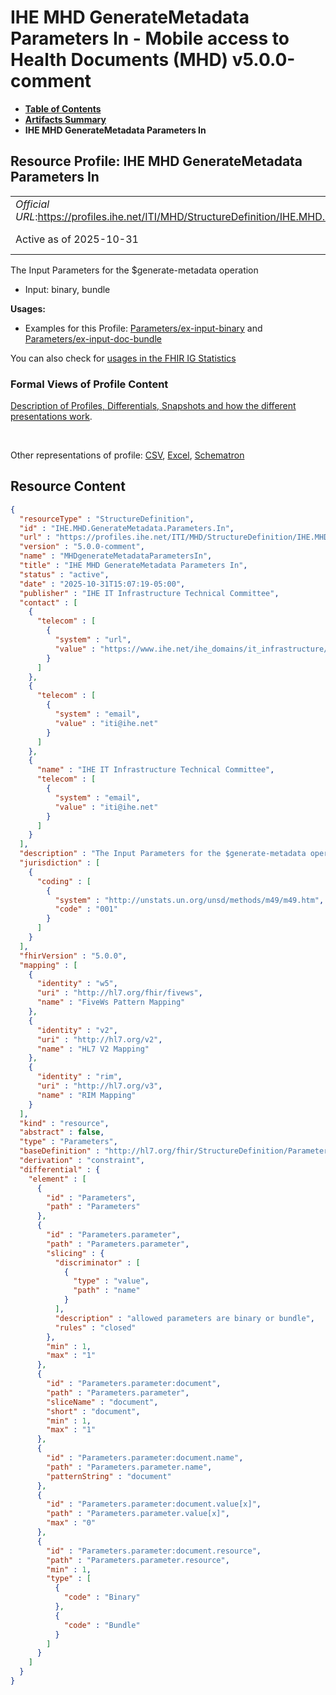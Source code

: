# IHE MHD GenerateMetadata Parameters In - Mobile access to Health Documents (MHD) v5.0.0-comment

* [**Table of Contents**](toc.md)
* [**Artifacts Summary**](artifacts.md)
* **IHE MHD GenerateMetadata Parameters In**

## Resource Profile: IHE MHD GenerateMetadata Parameters In 

| | |
| :--- | :--- |
| *Official URL*:https://profiles.ihe.net/ITI/MHD/StructureDefinition/IHE.MHD.GenerateMetadata.Parameters.In | *Version*:5.0.0-comment |
| Active as of 2025-10-31 | *Computable Name*:MHDgenerateMetadataParametersIn |

 
The Input Parameters for the $generate-metadata operation 
* Input: binary, bundle
 

**Usages:**

* Examples for this Profile: [Parameters/ex-input-binary](Parameters-ex-input-binary.md) and [Parameters/ex-input-doc-bundle](Parameters-ex-input-doc-bundle.md)

You can also check for [usages in the FHIR IG Statistics](https://packages2.fhir.org/xig/ihe.iti.mhd|current/StructureDefinition/IHE.MHD.GenerateMetadata.Parameters.In)

### Formal Views of Profile Content

 [Description of Profiles, Differentials, Snapshots and how the different presentations work](http://build.fhir.org/ig/FHIR/ig-guidance/readingIgs.html#structure-definitions). 

 

Other representations of profile: [CSV](StructureDefinition-IHE.MHD.GenerateMetadata.Parameters.In.csv), [Excel](StructureDefinition-IHE.MHD.GenerateMetadata.Parameters.In.xlsx), [Schematron](StructureDefinition-IHE.MHD.GenerateMetadata.Parameters.In.sch) 



## Resource Content

```json
{
  "resourceType" : "StructureDefinition",
  "id" : "IHE.MHD.GenerateMetadata.Parameters.In",
  "url" : "https://profiles.ihe.net/ITI/MHD/StructureDefinition/IHE.MHD.GenerateMetadata.Parameters.In",
  "version" : "5.0.0-comment",
  "name" : "MHDgenerateMetadataParametersIn",
  "title" : "IHE MHD GenerateMetadata Parameters In",
  "status" : "active",
  "date" : "2025-10-31T15:07:19-05:00",
  "publisher" : "IHE IT Infrastructure Technical Committee",
  "contact" : [
    {
      "telecom" : [
        {
          "system" : "url",
          "value" : "https://www.ihe.net/ihe_domains/it_infrastructure/"
        }
      ]
    },
    {
      "telecom" : [
        {
          "system" : "email",
          "value" : "iti@ihe.net"
        }
      ]
    },
    {
      "name" : "IHE IT Infrastructure Technical Committee",
      "telecom" : [
        {
          "system" : "email",
          "value" : "iti@ihe.net"
        }
      ]
    }
  ],
  "description" : "The Input Parameters for the $generate-metadata operation\r\n- Input: binary, bundle",
  "jurisdiction" : [
    {
      "coding" : [
        {
          "system" : "http://unstats.un.org/unsd/methods/m49/m49.htm",
          "code" : "001"
        }
      ]
    }
  ],
  "fhirVersion" : "5.0.0",
  "mapping" : [
    {
      "identity" : "w5",
      "uri" : "http://hl7.org/fhir/fivews",
      "name" : "FiveWs Pattern Mapping"
    },
    {
      "identity" : "v2",
      "uri" : "http://hl7.org/v2",
      "name" : "HL7 V2 Mapping"
    },
    {
      "identity" : "rim",
      "uri" : "http://hl7.org/v3",
      "name" : "RIM Mapping"
    }
  ],
  "kind" : "resource",
  "abstract" : false,
  "type" : "Parameters",
  "baseDefinition" : "http://hl7.org/fhir/StructureDefinition/Parameters",
  "derivation" : "constraint",
  "differential" : {
    "element" : [
      {
        "id" : "Parameters",
        "path" : "Parameters"
      },
      {
        "id" : "Parameters.parameter",
        "path" : "Parameters.parameter",
        "slicing" : {
          "discriminator" : [
            {
              "type" : "value",
              "path" : "name"
            }
          ],
          "description" : "allowed parameters are binary or bundle",
          "rules" : "closed"
        },
        "min" : 1,
        "max" : "1"
      },
      {
        "id" : "Parameters.parameter:document",
        "path" : "Parameters.parameter",
        "sliceName" : "document",
        "short" : "document",
        "min" : 1,
        "max" : "1"
      },
      {
        "id" : "Parameters.parameter:document.name",
        "path" : "Parameters.parameter.name",
        "patternString" : "document"
      },
      {
        "id" : "Parameters.parameter:document.value[x]",
        "path" : "Parameters.parameter.value[x]",
        "max" : "0"
      },
      {
        "id" : "Parameters.parameter:document.resource",
        "path" : "Parameters.parameter.resource",
        "min" : 1,
        "type" : [
          {
            "code" : "Binary"
          },
          {
            "code" : "Bundle"
          }
        ]
      }
    ]
  }
}

```
